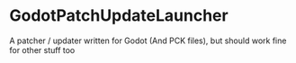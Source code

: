 # GodotPatchUpdateLauncher
A patcher / updater written for Godot (And PCK files), but should work fine for other stuff too
